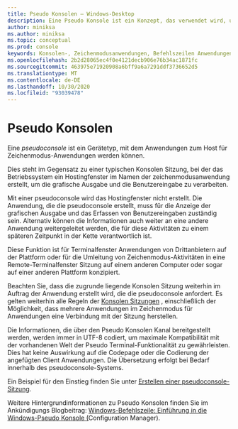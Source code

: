 ```yaml
---
title: Pseudo Konsolen – Windows-Desktop
description: Eine Pseudo Konsole ist ein Konzept, das verwendet wird, um den hostingaspekt oder den Wartungs Aspekt einer zeichenmodusanwendung bereitzustellen.
author: miniksa
ms.author: miniksa
ms.topic: conceptual
ms.prod: console
keywords: Konsolen-, Zeichenmodusanwendungen, Befehlszeilen Anwendungen, Terminalanwendungen, Konsolen-API, Configuration Manager, pseudoconsole
ms.openlocfilehash: 2b2d28065ec4f0e4121decb906e76b34ac1871fc
ms.sourcegitcommit: 463975e71920908a6bff9a6a7291ddf3736652d5
ms.translationtype: MT
ms.contentlocale: de-DE
ms.lasthandoff: 10/30/2020
ms.locfileid: "93039478"
---
```

# <a name="pseudoconsoles"></a>Pseudo Konsolen

Eine *pseudoconsole* ist ein Gerätetyp, mit dem Anwendungen zum Host für Zeichenmodus-Anwendungen werden können.

Dies steht im Gegensatz zu einer typischen Konsolen Sitzung, bei der das Betriebssystem ein Hostingfenster im Namen der zeichenmodusanwendung erstellt, um die grafische Ausgabe und die Benutzereingabe zu verarbeiten.

Mit einer pseudoconsole wird das Hostingfenster nicht erstellt. Die Anwendung, die die pseudoconsole erstellt, muss für die Anzeige der grafischen Ausgabe und das Erfassen von Benutzereingaben zuständig sein. Alternativ können die Informationen auch weiter an eine andere Anwendung weitergeleitet werden, die für diese Aktivitäten zu einem späteren Zeitpunkt in der Kette verantwortlich ist.

Diese Funktion ist für Terminalfenster Anwendungen von Drittanbietern auf der Plattform oder für die Umleitung von Zeichenmodus-Aktivitäten in eine Remote-Terminalfenster Sitzung auf einem anderen Computer oder sogar auf einer anderen Plattform konzipiert.

Beachten Sie, dass die zugrunde liegende Konsolen Sitzung weiterhin im Auftrag der Anwendung erstellt wird, die die pseudoconsole anfordert. Es gelten weiterhin alle Regeln der [Konsolen Sitzungen](consoles.md) , einschließlich der Möglichkeit, dass mehrere Anwendungen im Zeichenmodus für Anwendungen eine Verbindung mit der Sitzung herstellen.

Die Informationen, die über den Pseudo Konsolen Kanal bereitgestellt werden, werden immer in UTF-8 codiert, um maximale Kompatibilität mit der vorhandenen Welt der Pseudo Terminal-Funktionalität zu gewährleisten. Dies hat keine Auswirkung auf die Codepage oder die Codierung der angefügten Client Anwendungen. Die Übersetzung erfolgt bei Bedarf innerhalb des pseudoconsole-Systems.

Ein Beispiel für den Einstieg finden Sie unter [Erstellen einer pseudoconsole-Sitzung](creating-a-pseudoconsole-session.md).

Weitere Hintergrundinformationen zu Pseudo Konsolen finden Sie im Ankündigungs Blogbeitrag: [Windows-Befehlszeile: Einführung in die Windows-Pseudo Konsole (](https://blogs.msdn.microsoft.com/commandline/2018/08/02/windows-command-line-introducing-the-windows-pseudo-console-conpty/)Configuration Manager).
